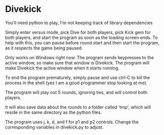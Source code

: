 # Divekick

You'll need python to play, I'm not keeping track of library dependencies

Simply enter versus mode, pick Dive for both players, pick Kick gem for both players, and start the program as soon as the loading screen ends. To help with this, you can pause before round start and then start the program, as it respects the game being paused.

Only works on Windows right now.
The program sends keypresses to the active window, so make sure that window is Divekick. The program will make Divekick the active window when it starts running.

To end the program prematurely, simply pause and use ctrl-C to kill the process in the shell (yes I am a good programmer stop looking at me).

The program will play out 5 rounds, ignoring ties, and will control both players.

It will also save data about the rounds to a folder called 'tmp', which will reside in the same directory as the python files.

The program uses j, k, d, and f for p1 and p2 controls. Change the corresponding variables in divekick.py to adjust.
